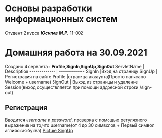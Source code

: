 # Основы разработки информационных систем #
Студент 2 курса ***Юсупов М.Р.*** 11-002


# Домашняя работа на 30.09.2021 #
Создано 4 сервлета : **Profile**,**SignIn**,**SignUp**,**SignOut**
ServletName  | Description
------------- | -------------
SignIn  |Вход на страницу
SignUp  | Регистрация на сайте
Profile |страница аккаунта(Просто написано Welcome + username)
SignOut | Выход из страницы и удаление Session(выход осуществляется при помощи аддресной строки /sign-out)

## Регистрация ##
Вводится *username* и *password*, проверка с помощью регулярного выражение на то,что username(от 4 до 30 символов + Первый символ аглийская буква)
[Picture SingUp](//ExtraFolder/signup.PNG)

  